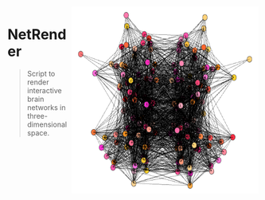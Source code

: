 <img src="icon.png" align="right" height="375" width="375"/>

# NetRender
> Script to render interactive brain networks in three-dimensional space.
